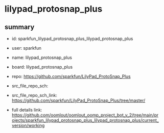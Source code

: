 # lilypad_protosnap_plus
 
## summary 
* id: sparkfun_lilypad_protosnap_plus_lilypad_protosnap_plus
* user: sparkfun
* name: lilypad_protosnap_plus
* board: lilypad_protosnap_plus
* repo: https://github.com/sparkfun/LilyPad_ProtoSnap_Plus



* src_file_repo_sch: 
* src_file_repo_sch_link: https://github.com/sparkfun/LilyPad_ProtoSnap_Plus/tree/master/
* full details link: https://github.com/oomlout/oomlout_oomp_project_bot_v_2/tree/main/projects/sparkfun_lilypad_protosnap_plus_lilypad_protosnap_plus/current_version/working  







